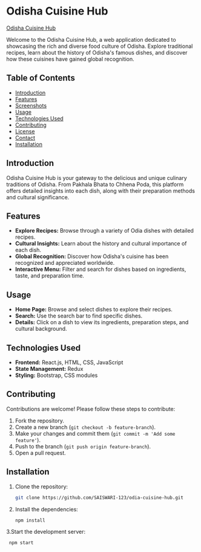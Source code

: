 # Odisha Cuisine Hub

[Odisha Cuisine Hub](https://odisha-cuisine-hub.netlify.app/)

Welcome to the Odisha Cuisine Hub, a web application dedicated to showcasing the rich and diverse food culture of Odisha. Explore traditional recipes, learn about the history of Odisha's famous dishes, and discover how these cuisines have gained global recognition.

## Table of Contents

- [Introduction](#introduction)
- [Features](#features)
- [Screenshots](#screenshots)
- [Usage](#usage)
- [Technologies Used](#technologies-used)
- [Contributing](#contributing)
- [License](#license)
- [Contact](#contact)
- [Installation](#installation)

## Introduction

Odisha Cuisine Hub is your gateway to the delicious and unique culinary traditions of Odisha. From Pakhala Bhata to Chhena Poda, this platform offers detailed insights into each dish, along with their preparation methods and cultural significance.

## Features

- **Explore Recipes:** Browse through a variety of Odia dishes with detailed recipes.
- **Cultural Insights:** Learn about the history and cultural importance of each dish.
- **Global Recognition:** Discover how Odisha's cuisine has been recognized and appreciated worldwide.
- **Interactive Menu:** Filter and search for dishes based on ingredients, taste, and preparation time.

## Usage

- **Home Page:** Browse and select dishes to explore their recipes.
- **Search:** Use the search bar to find specific dishes.
- **Details:** Click on a dish to view its ingredients, preparation steps, and cultural background.
  
## Technologies Used

- **Frontend:** React.js, HTML, CSS, JavaScript
- **State Management:** Redux
- **Styling:** Bootstrap, CSS modules
  
## Contributing

Contributions are welcome! Please follow these steps to contribute:

1. Fork the repository.
2. Create a new branch (`git checkout -b feature-branch`).
3. Make your changes and commit them (`git commit -m 'Add some feature'`).
4. Push to the branch (`git push origin feature-branch`).
5. Open a pull request.

## Installation

1. Clone the repository:
   ```bash
   git clone https://github.com/SAISWARI-123/odia-cuisine-hub.git
2. Install the dependencies:
   ```bash
   npm install
3.Start the development server:
  ```bash
   npm start



